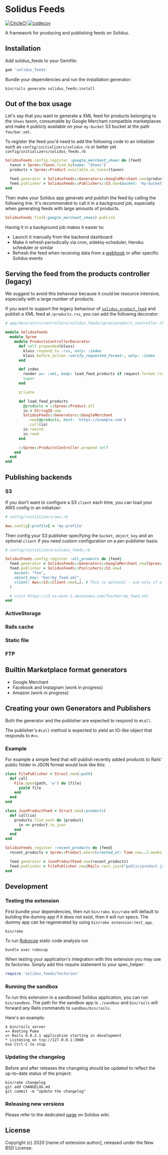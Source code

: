 # Solidus Feeds

[![CircleCI](https://circleci.com/gh/nebulab/solidus_feeds.svg?style=shield)](https://circleci.com/gh/nebulab/solidus_feeds)
[![codecov](https://codecov.io/gh/nebulab/solidus_feeds/branch/master/graph/badge.svg)](https://codecov.io/gh/nebulab/solidus_feeds)

<!-- Explain what your extension does. -->
A framework for producing and publishing feeds on Solidus.

## Installation

Add solidus_feeds to your Gemfile:

```ruby
gem 'solidus_feeds'
```

Bundle your dependencies and run the installation generator:

```shell
bin/rails generate solidus_feeds:install
```

## Out of the box usage

<!-- Explain how to use your extension once it's been installed. -->

Let's say that you want to generate a XML feed for products belonging to the `Shoes` taxon,
consumable by Google Merchant compatible marketplaces  and make it publicly available on your
`my-bucket` S3 bucket at the path `foo/bar.xml`.

To register the feed you'd need to add the following code to an initializer such as
`config/initializers/solidus.rb` or better yet `config/initializers/solidus_feeds.rb`

```ruby
SolidusFeeds.config.register :google_merchant_shoes do |feed|
  taxon = Spree::Taxon.find_by(name: "Shoes")
  products = Spree::Product.available.in_taxon(taxon)

  feed.generator = SolidusFeeds::Generators::GoogleMerchant.new(products)
  feed.publisher = SolidusFeeds::Publishers::S3.new(bucket: "my-bucket", object_key: "foo/bar.xml")
end
```

Then make your Solidus app generate and publish the feed by calling the following line. It's
recommended to call it in a background job, especially when generating feeds with large amounts of
products.

```ruby
SolidusFeeds.find(:google_merchant_shoes).publish
```

Having it in a background job makes it easier to:

- Launch it manually from the backend dashboard
- Make it refresh periodically via cron, sidekiq-scheduler, Heroku scheduler or similar
- Refresh the feed when receiving data from a [webhook](https://github.com/solidusio-contrib/solidus_webhooks)
  or after specific Solidus events

## Serving the feed from the products controller (legacy)

We suggest to avoid this behaviour because it could be resource intensive, especially with a large
number of products.

If you want to support the legacy behaviour of [`solidus_product_feed`](https://github.com/solidusio-contrib/solidus_product_feed)
and publish a XML feed at `/products.rss`, you can add the following decorator:

```ruby
# app/decorators/controllers/solidus_feeds/spree/products_controller.rb

module SolidusFeeds
  module Spree
    module ProductsControllerDecorator
      def self.prepended(klass)
        klass.respond_to :rss, only: :index
        klass.before_action :verify_requested_format!, only: :index
      end

      def index
        render as: :xml, body: load_feed_products if request.format.rss?
        super
      end

      private

      def load_feed_products
        @products = ::Spree::Product.all
        io = StringIO.new
        SolidusFeeds::Generators::GoogleMerchant
          .new(@products, host: 'https://example.com')
          .call(io)
        io.rewind
        io.read
      end

      ::Spree::ProductsController.prepend self
    end
  end
end
```

## Publishing backends

### S3

If you don't want to configure a S3 `client` each time, you can load your AWS config in an
initializer:

```ruby
# config/initializers/aws.rb

Aws.config[:profile] = 'my-profile'
```

Then config your S3 publisher specifying the `bucket`, `object_key` and an optional `client` if you
need custom configuration on a per-publisher basis.

```ruby
# config/initializers/solidus_feeds.rb

SolidusFeeds.config.register :all_products do |feed|
  feed.generator = SolidusFeeds::Generators::GoogleMerchant.new(Spree::Product.all)
  feed.publisher = SolidusFeeds::Puslishers::S3.new(
    bucket: "foo",
    object_key: "bar/my_feed.xml",
    client: Aws::S3::Client.new(…), # This is optional - use only if a custom config is needed
  )

  # visit https://s3.us-east-1.amazonaws.com/foo/bar/my_feed.xml
end
```

### ActiveStorage
### Rails cache
### Static file
### FTP

## Builtin Marketplace format generators

- Google Merchant
- Facebook and Instagram (work in progress)
- Amazon (work in progress)

## Creating your own Generators and Publishers

Both the generator and the publisher are expected to respond to `#call`.

The publisher's `#call` method is expected to yield an IO-like object that responds to `#<<`.

### Example

For example a simple feed that will publish recently added products to Rails' public folder in JSON
format would look like this:

```ruby
class FilePublisher < Struct.new(:path)
  def call
    File.open(path, 'w') do |file|
      yield file
    end
  end
end

class JsonProductFeed < Struct.new(:products)
  def call(io)
    products.find_each do |product|
      io << product.to_json
    end
  end
end

SolidusFeeds.register :recent_products do |feed|
  recent_products = Spree::Product.where(created_at: Time.now..2.weeks.ago)

  feed.generator = JsonProductFeed.new(recent_products)
  feed.publisher = FilePublisher.new(Rails.root.join("public/product.json")
end
```

## Development

### Testing the extension

First bundle your dependencies, then run `bin/rake`. `bin/rake` will default to building the dummy
app if it does not exist, then it will run specs. The dummy app can be regenerated by using
`bin/rake extension:test_app`.

```shell
bin/rake
```

To run [Rubocop](https://github.com/bbatsov/rubocop) static code analysis run

```shell
bundle exec rubocop
```

When testing your application's integration with this extension you may use its factories.
Simply add this require statement to your spec_helper:

```ruby
require 'solidus_feeds/factories'
```

### Running the sandbox

To run this extension in a sandboxed Solidus application, you can run `bin/sandbox`. The path for
the sandbox app is `./sandbox` and `bin/rails` will forward any Rails commands to
`sandbox/bin/rails`.

Here's an example:

```
$ bin/rails server
=> Booting Puma
=> Rails 6.0.2.1 application starting in development
* Listening on tcp://127.0.0.1:3000
Use Ctrl-C to stop
```

### Updating the changelog

Before and after releases the changelog should be updated to reflect the up-to-date status of
the project:

```shell
bin/rake changelog
git add CHANGELOG.md
git commit -m "Update the changelog"
```

### Releasing new versions

Please refer to the dedicated [page](https://github.com/solidusio/solidus/wiki/How-to-release-extensions) on Solidus wiki.

## License

Copyright (c) 2020 [name of extension author], released under the New BSD License.
